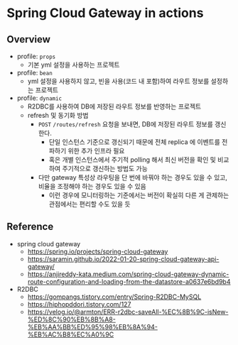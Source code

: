 # Spring Cloud Gateway in actions

## Overview
- profile: `props`
  - 기본 yml 설정을 사용하는 프로젝트
- profile: `bean`
  - yml 설정을 사용하지 않고, 빈을 사용(코드 내 포함)하여 라우트 정보를 설정하는 프로젝트
- profile: `dynamic`
  - R2DBC를 사용하여 DB에 저장된 라우트 정보를 반영하는 프로젝트
  - refresh 및 동기화 방법
    - `POST` `/routes/refresh` 요청을 보내면, DB에 저장된 라우트 정보를 갱신한다.
      - 단일 인스턴스 기준으로 갱신되기 때문에 전체 replica 에 이벤트를 전파하기 위한 추가 인프라 필요
      - 혹은 개별 인스턴스에서 주기적 polling 해서 최신 버전을 확인 및 비교하여 주기적으로 갱신하는 방법도 가능
    - 다만 gateway 특성상 라우팅을 단 번에 바꿔야 하는 경우도 있을 수 있고, 비율을 조정해야 하는 경우도 있을 수 있음
      - 이런 경우에 모니터링하는 기준에서는 버전이 확실히 다른 게 관제하는 관점에서는 편리할 수도 있을 듯

## Reference
- spring cloud gateway
  - https://spring.io/projects/spring-cloud-gateway
  - https://saramin.github.io/2022-01-20-spring-cloud-gateway-api-gateway/
  - https://anjireddy-kata.medium.com/spring-cloud-gateway-dynamic-route-configuration-and-loading-from-the-datastore-a0637e6bd9b4
- R2DBC
  - https://gompangs.tistory.com/entry/Spring-R2DBC-MySQL
  - https://hiphopddori.tistory.com/127
  - https://velog.io/@armton/ERR-r2dbc-saveAll-%EC%8B%9C-isNew-%ED%8C%90%EB%8B%A8-%EB%AA%BB%ED%95%98%EB%8A%94-%EB%AC%B8%EC%A0%9C